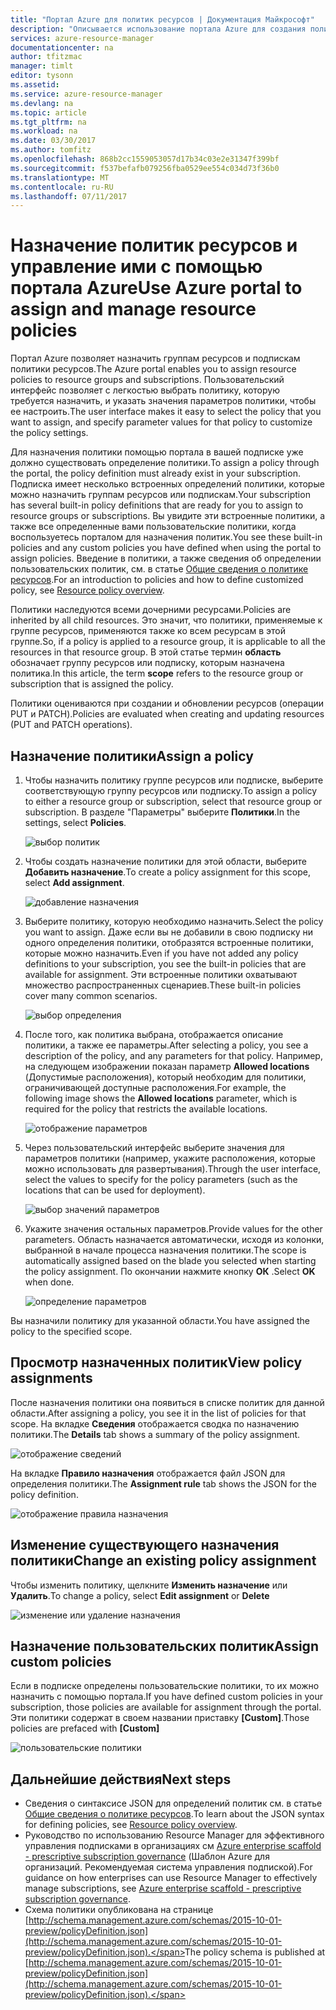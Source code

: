 ```yaml
---
title: "Портал Azure для политик ресурсов | Документация Майкрософт"
description: "Описывается использование портала Azure для создания политик Resource Manager и управления ими. Политики можно применять на уровне подписки или группы ресурсов."
services: azure-resource-manager
documentationcenter: na
author: tfitzmac
manager: timlt
editor: tysonn
ms.assetid: 
ms.service: azure-resource-manager
ms.devlang: na
ms.topic: article
ms.tgt_pltfrm: na
ms.workload: na
ms.date: 03/30/2017
ms.author: tomfitz
ms.openlocfilehash: 868b2cc1559053057d17b34c03e2e31347f399bf
ms.sourcegitcommit: f537befafb079256fba0529ee554c034d73f36b0
ms.translationtype: MT
ms.contentlocale: ru-RU
ms.lasthandoff: 07/11/2017
---
```

# <a name="use-azure-portal-to-assign-and-manage-resource-policies"></a><span data-ttu-id="b9fd1-104">Назначение политик ресурсов и управление ими с помощью портала Azure</span><span class="sxs-lookup"><span data-stu-id="b9fd1-104">Use Azure portal to assign and manage resource policies</span></span>
<span data-ttu-id="b9fd1-105">Портал Azure позволяет назначить группам ресурсов и подпискам политики ресурсов.</span><span class="sxs-lookup"><span data-stu-id="b9fd1-105">The Azure portal enables you to assign resource policies to resource groups and subscriptions.</span></span> <span data-ttu-id="b9fd1-106">Пользовательский интерфейс позволяет с легкостью выбрать политику, которую требуется назначить, и указать значения параметров политики, чтобы ее настроить.</span><span class="sxs-lookup"><span data-stu-id="b9fd1-106">The user interface makes it easy to select the policy that you want to assign, and specify parameter values for that policy to customize the policy settings.</span></span> 

<span data-ttu-id="b9fd1-107">Для назначения политики помощью портала в вашей подписке уже должно существовать определение политики.</span><span class="sxs-lookup"><span data-stu-id="b9fd1-107">To assign a policy through the portal, the policy definition must already exist in your subscription.</span></span> <span data-ttu-id="b9fd1-108">Подписка имеет несколько встроенных определений политики, которые можно назначить группам ресурсов или подпискам.</span><span class="sxs-lookup"><span data-stu-id="b9fd1-108">Your subscription has several built-in policy definitions that are ready for you to assign to resource groups or subscriptions.</span></span> <span data-ttu-id="b9fd1-109">Вы увидите эти встроенные политики, а также все определенные вами пользовательские политики, когда воспользуетесь порталом для назначения политик.</span><span class="sxs-lookup"><span data-stu-id="b9fd1-109">You see these built-in policies and any custom policies you have defined when using the portal to assign policies.</span></span> <span data-ttu-id="b9fd1-110">Введение в политики, а также сведения об определении пользовательских политик, см. в статье [Общие сведения о политике ресурсов](resource-manager-policy.md).</span><span class="sxs-lookup"><span data-stu-id="b9fd1-110">For an introduction to policies and how to define customized policy, see [Resource policy overview](resource-manager-policy.md).</span></span>

<span data-ttu-id="b9fd1-111">Политики наследуются всеми дочерними ресурсами.</span><span class="sxs-lookup"><span data-stu-id="b9fd1-111">Policies are inherited by all child resources.</span></span> <span data-ttu-id="b9fd1-112">Это значит, что политики, применяемые к группе ресурсов, применяются также ко всем ресурсам в этой группе.</span><span class="sxs-lookup"><span data-stu-id="b9fd1-112">So, if a policy is applied to a resource group, it is applicable to all the resources in that resource group.</span></span> <span data-ttu-id="b9fd1-113">В этой статье термин **область** обозначает группу ресурсов или подписку, которым назначена политика.</span><span class="sxs-lookup"><span data-stu-id="b9fd1-113">In this article, the term **scope** refers to the resource group or subscription that is assigned the policy.</span></span> 

<span data-ttu-id="b9fd1-114">Политики оцениваются при создании и обновлении ресурсов (операции PUT и PATCH).</span><span class="sxs-lookup"><span data-stu-id="b9fd1-114">Policies are evaluated when creating and updating resources (PUT and PATCH operations).</span></span>

## <a name="assign-a-policy"></a><span data-ttu-id="b9fd1-115">Назначение политики</span><span class="sxs-lookup"><span data-stu-id="b9fd1-115">Assign a policy</span></span>

1. <span data-ttu-id="b9fd1-116">Чтобы назначить политику группе ресурсов или подписке, выберите соответствующую группу ресурсов или подписку.</span><span class="sxs-lookup"><span data-stu-id="b9fd1-116">To assign a policy to either a resource group or subscription, select that resource group or subscription.</span></span> <span data-ttu-id="b9fd1-117">В разделе "Параметры" выберите **Политики**.</span><span class="sxs-lookup"><span data-stu-id="b9fd1-117">In the settings, select **Policies**.</span></span>

   ![выбор политик](./media/resource-manager-policy-portal/select-policies.png)

2. <span data-ttu-id="b9fd1-119">Чтобы создать назначение политики для этой области, выберите **Добавить назначение**.</span><span class="sxs-lookup"><span data-stu-id="b9fd1-119">To create a policy assignment for this scope, select **Add assignment**.</span></span>

   ![добавление назначения](./media/resource-manager-policy-portal/add-assignment.png)

3. <span data-ttu-id="b9fd1-121">Выберите политику, которую необходимо назначить.</span><span class="sxs-lookup"><span data-stu-id="b9fd1-121">Select the policy you want to assign.</span></span> <span data-ttu-id="b9fd1-122">Даже если вы не добавили в свою подписку ни одного определения политики, отобразятся встроенные политики, которые можно назначить.</span><span class="sxs-lookup"><span data-stu-id="b9fd1-122">Even if you have not added any policy definitions to your subscription, you see the built-in policies that are available for assignment.</span></span> <span data-ttu-id="b9fd1-123">Эти встроенные политики охватывают множество распространенных сценариев.</span><span class="sxs-lookup"><span data-stu-id="b9fd1-123">These built-in policies cover many common scenarios.</span></span>

   ![выбор определения](./media/resource-manager-policy-portal/select-definition.png)

4. <span data-ttu-id="b9fd1-125">После того, как политика выбрана, отображается описание политики, а также ее параметры.</span><span class="sxs-lookup"><span data-stu-id="b9fd1-125">After selecting a policy, you see a description of the policy, and any parameters for that policy.</span></span> <span data-ttu-id="b9fd1-126">Например, на следующем изображении показан параметр **Allowed locations** (Допустимые расположения), который необходим для политики, ограничивающей доступные расположения.</span><span class="sxs-lookup"><span data-stu-id="b9fd1-126">For example, the following image shows the **Allowed locations** parameter, which is required for the policy that restricts the available locations.</span></span>

   ![отображение параметров](./media/resource-manager-policy-portal/show-parameters.png)

5. <span data-ttu-id="b9fd1-128">Через пользовательский интерфейс выберите значения для параметров политики (например, укажите расположения, которые можно использовать для развертывания).</span><span class="sxs-lookup"><span data-stu-id="b9fd1-128">Through the user interface, select the values to specify for the policy parameters (such as the locations that can be used for deployment).</span></span>

   ![выбор значений параметров](./media/resource-manager-policy-portal/select-parameters.png)

6. <span data-ttu-id="b9fd1-130">Укажите значения остальных параметров.</span><span class="sxs-lookup"><span data-stu-id="b9fd1-130">Provide values for the other parameters.</span></span> <span data-ttu-id="b9fd1-131">Область назначается автоматически, исходя из колонки, выбранной в начале процесса назначения политики.</span><span class="sxs-lookup"><span data-stu-id="b9fd1-131">The scope is automatically assigned based on the blade you selected when starting the policy assignment.</span></span> <span data-ttu-id="b9fd1-132">По окончании нажмите кнопку **ОК** .</span><span class="sxs-lookup"><span data-stu-id="b9fd1-132">Select **OK** when done.</span></span>

   ![определение параметров](./media/resource-manager-policy-portal/define-parameters.png)

  <span data-ttu-id="b9fd1-134">Вы назначили политику для указанной области.</span><span class="sxs-lookup"><span data-stu-id="b9fd1-134">You have assigned the policy to the specified scope.</span></span>

## <a name="view-policy-assignments"></a><span data-ttu-id="b9fd1-135">Просмотр назначенных политик</span><span class="sxs-lookup"><span data-stu-id="b9fd1-135">View policy assignments</span></span>

<span data-ttu-id="b9fd1-136">После назначения политики она появиться в списке политик для данной области.</span><span class="sxs-lookup"><span data-stu-id="b9fd1-136">After assigning a policy, you see it in the list of policies for that scope.</span></span> <span data-ttu-id="b9fd1-137">На вкладке **Сведения** отображается сводка по назначению политики.</span><span class="sxs-lookup"><span data-stu-id="b9fd1-137">The **Details** tab shows a summary of the policy assignment.</span></span>

![отображение сведений](./media/resource-manager-policy-portal/show-details.png)

<span data-ttu-id="b9fd1-139">На вкладке **Правило назначения** отображается файл JSON для определения политики.</span><span class="sxs-lookup"><span data-stu-id="b9fd1-139">The **Assignment rule** tab shows the JSON for the policy definition.</span></span>

![отображение правила назначения](./media/resource-manager-policy-portal/show-assignment-rule.png)

## <a name="change-an-existing-policy-assignment"></a><span data-ttu-id="b9fd1-141">Изменение существующего назначения политики</span><span class="sxs-lookup"><span data-stu-id="b9fd1-141">Change an existing policy assignment</span></span>

<span data-ttu-id="b9fd1-142">Чтобы изменить политику, щелкните **Изменить назначение** или **Удалить**.</span><span class="sxs-lookup"><span data-stu-id="b9fd1-142">To change a policy, select **Edit assignment** or **Delete**</span></span>

![изменение или удаление назначения](./media/resource-manager-policy-portal/edit-delete-policy.png)

## <a name="assign-custom-policies"></a><span data-ttu-id="b9fd1-144">Назначение пользовательских политик</span><span class="sxs-lookup"><span data-stu-id="b9fd1-144">Assign custom policies</span></span>

<span data-ttu-id="b9fd1-145">Если в подписке определены пользовательские политики, то их можно назначить с помощью портала.</span><span class="sxs-lookup"><span data-stu-id="b9fd1-145">If you have defined custom policies in your subscription, those policies are available for assignment through the portal.</span></span> <span data-ttu-id="b9fd1-146">Эти политики содержат в своем названии приставку **[Custom]**.</span><span class="sxs-lookup"><span data-stu-id="b9fd1-146">Those policies are prefaced with **[Custom]**</span></span>

![пользовательские политики](./media/resource-manager-policy-portal/show-custom-policy.png)

## <a name="next-steps"></a><span data-ttu-id="b9fd1-148">Дальнейшие действия</span><span class="sxs-lookup"><span data-stu-id="b9fd1-148">Next steps</span></span>
* <span data-ttu-id="b9fd1-149">Сведения о синтаксисе JSON для определений политик см. в статье [Общие сведения о политике ресурсов](resource-manager-policy.md).</span><span class="sxs-lookup"><span data-stu-id="b9fd1-149">To learn about the JSON syntax for defining policies, see [Resource policy overview](resource-manager-policy.md).</span></span>
* <span data-ttu-id="b9fd1-150">Руководство по использованию Resource Manager для эффективного управления подписками в организациях см [Azure enterprise scaffold - prescriptive subscription governance](resource-manager-subscription-governance.md) (Шаблон Azure для организаций. Рекомендуемая система управления подпиской).</span><span class="sxs-lookup"><span data-stu-id="b9fd1-150">For guidance on how enterprises can use Resource Manager to effectively manage subscriptions, see [Azure enterprise scaffold - prescriptive subscription governance](resource-manager-subscription-governance.md).</span></span>
* <span data-ttu-id="b9fd1-151">Схема политики опубликована на странице [http://schema.management.azure.com/schemas/2015-10-01-preview/policyDefinition.json](http://schema.management.azure.com/schemas/2015-10-01-preview/policyDefinition.json).</span><span class="sxs-lookup"><span data-stu-id="b9fd1-151">The policy schema is published at [http://schema.management.azure.com/schemas/2015-10-01-preview/policyDefinition.json](http://schema.management.azure.com/schemas/2015-10-01-preview/policyDefinition.json).</span></span> 

